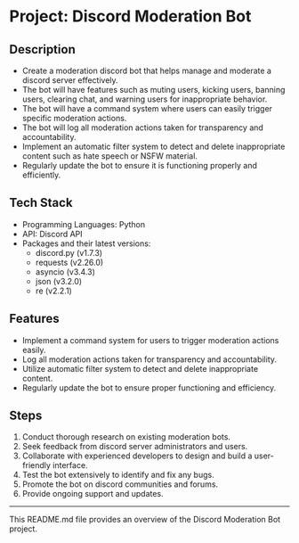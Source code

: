 # Project: Discord Moderation Bot

## Description
- Create a moderation discord bot that helps manage and moderate a discord server effectively.
- The bot will have features such as muting users, kicking users, banning users, clearing chat, and warning users for inappropriate behavior.
- The bot will have a command system where users can easily trigger specific moderation actions.
- The bot will log all moderation actions taken for transparency and accountability.
- Implement an automatic filter system to detect and delete inappropriate content such as hate speech or NSFW material.
- Regularly update the bot to ensure it is functioning properly and efficiently.

## Tech Stack
- Programming Languages: Python
- API: Discord API
- Packages and their latest versions:
  - discord.py (v1.7.3)
  - requests (v2.26.0)
  - asyncio (v3.4.3)
  - json (v3.2.0)
  - re (v2.2.1)

## Features
- Implement a command system for users to trigger moderation actions easily.
- Log all moderation actions taken for transparency and accountability.
- Utilize automatic filter system to detect and delete inappropriate content.
- Regularly update the bot to ensure proper functioning and efficiency.

## Steps
1. Conduct thorough research on existing moderation bots.
2. Seek feedback from discord server administrators and users.
3. Collaborate with experienced developers to design and build a user-friendly interface.
4. Test the bot extensively to identify and fix any bugs.
5. Promote the bot on discord communities and forums.
6. Provide ongoing support and updates.

---

This README.md file provides an overview of the Discord Moderation Bot project.